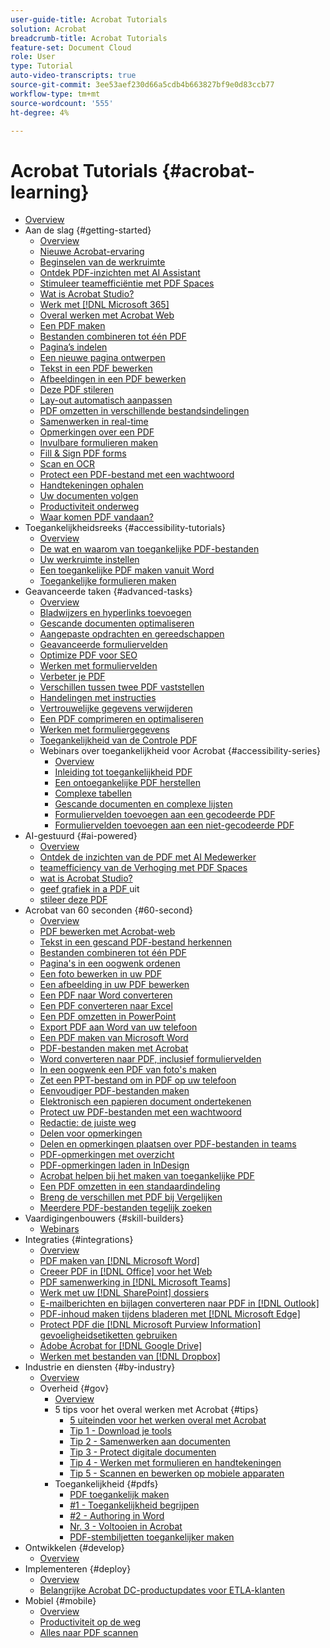 ```yaml
---
user-guide-title: Acrobat Tutorials
solution: Acrobat
breadcrumb-title: Acrobat Tutorials
feature-set: Document Cloud
role: User
type: Tutorial
auto-video-transcripts: true
source-git-commit: 3ee53aef230d66a5cdb4b663827bf9e0d83ccb77
workflow-type: tm+mt
source-wordcount: '555'
ht-degree: 4%

---
```



# Acrobat Tutorials {#acrobat-learning}

+ [Overview](overview.md)
+ Aan de slag {#getting-started}
   + [Overview](getting-started/getting-started-overview.md)
   + [Nieuwe Acrobat-ervaring](getting-started/new-workspace.md)
   + [Beginselen van de werkruimte](getting-started/get-to-know-the-acrobat-dc-interface.md)
   + [Ontdek PDF-inzichten met AI Assistant](getting-started/ai-assistant.md)
   + [Stimuleer teamefficiëntie met PDF Spaces](getting-started/pdf-spaces-legal.md)
   + [Wat is Acrobat Studio?](getting-started/acrobat-studio.md)
   + [ Werk met  [!DNL Microsoft 365] ](https://experienceleague.adobe.com/docs/document-cloud-learn/acrobat-learning/integrations/integrate-overview.html#microsoft)
   + [Overal werken met Acrobat Web](getting-started/acrobatweb.md)
   + [Een PDF maken](getting-started/create-pdf.md)
   + [Bestanden combineren tot één PDF](getting-started/combine-to-pdf.md)
   + [Pagina’s indelen](getting-started/organize.md)
   + [Een nieuwe pagina ontwerpen](getting-started/add-custom-page.md)
   + [Tekst in een PDF bewerken](getting-started/edit-pdf.md)
   + [Afbeeldingen in een PDF bewerken](getting-started/edit-graphics.md)
   + [Deze PDF stileren](getting-started/stylize-this-pdf.md)
   + [Lay-out automatisch aanpassen](getting-started/auto-adjust-layout.md)
   + [PDF omzetten in verschillende bestandsindelingen](getting-started/export-pdf.md)
   + [Samenwerken in real-time](getting-started/collaborate.md)
   + [Opmerkingen over een PDF](getting-started/comment-on-pdf-files.md)
   + [Invulbare formulieren maken](getting-started/create-fillable-forms.md)
   + [Fill &amp; Sign PDF forms](getting-started/fill-and-sign.md)
   + [Scan en OCR](getting-started/scan-and-ocr.md)
   + [Protect een PDF-bestand met een wachtwoord](getting-started/password-protect.md)
   + [Handtekeningen ophalen](getting-started/signatures.md)
   + [Uw documenten volgen](getting-started/track.md)
   + [Productiviteit onderweg](getting-started/productivity.md)
   + [Waar komen PDF vandaan?](getting-started/where-do-pdfs-come-from.md)
+ Toegankelijkheidsreeks {#accessibility-tutorials}
   + [Overview](accessibility-series/accessibility-overview.md)
   + [De wat en waarom van toegankelijke PDF-bestanden](accessibility-series/what-why-accessible-pdf.md)
   + [Uw werkruimte instellen](accessibility-series/set-up-workspace.md)
   + [Een toegankelijke PDF maken vanuit Word](accessibility-series/create-accessible-from-word.md)
   + [Toegankelijke formulieren maken](accessibility-series/create-accessible-forms.md)
+ Geavanceerde taken {#advanced-tasks}
   + [Overview](advanced-tasks/advanced-tasks-overview.md)
   + [Bladwijzers en hyperlinks toevoegen](advanced-tasks/bookmarks.md)
   + [Gescande documenten optimaliseren](advanced-tasks/optimizescan.md)
   + [Aangepaste opdrachten en gereedschappen](advanced-tasks/custom.md)
   + [Geavanceerde formuliervelden](advanced-tasks/advancedforms.md)
   + [Optimize PDF voor SEO](advanced-tasks/optimizeseo.md)
   + [Werken met formuliervelden](advanced-tasks/workforms.md)
   + [Verbeter je PDF](advanced-tasks/enhance.md)
   + [Verschillen tussen twee PDF vaststellen](advanced-tasks/compare.md)
   + [Handelingen met instructies](advanced-tasks/action.md)
   + [Vertrouwelijke gegevens verwijderen](advanced-tasks/redact.md)
   + [Een PDF comprimeren en optimaliseren](advanced-tasks/reduce.md)
   + [Werken met formuliergegevens](advanced-tasks/formdata.md)
   + [ Toegankelijkheid van de Controle PDF ](advanced-tasks/accessibility.md)
   + Webinars over toegankelijkheid voor Acrobat {#accessibility-series}
      + [Overview](advanced-tasks/accessibility-series.md)
      + [Inleiding tot toegankelijkheid PDF](advanced-tasks/accessibilitysession1.md)
      + [Een ontoegankelijke PDF herstellen](advanced-tasks/accessibilitysession2.md)
      + [Complexe tabellen](advanced-tasks/accessibilitysession3.md)
      + [Gescande documenten en complexe lijsten](advanced-tasks/accessibilitysession4.md)
      + [Formuliervelden toevoegen aan een gecodeerde PDF](advanced-tasks/accessibilitysession5.md)
      + [Formuliervelden toevoegen aan een niet-gecodeerde PDF](advanced-tasks/accessibilitysession6.md)
+ AI-gestuurd {#ai-powered}
   + [Overview](ai-powered/ai-overview.md)
   + [ Ontdek de inzichten van de PDF met AI Medewerker ](https://experienceleague.adobe.com/en/docs/document-cloud-learn/acrobat-learning/getting-started/ai-assistant)
   + [ teamefficiency van de Verhoging met PDF Spaces ](https://experienceleague.adobe.com/en/docs/document-cloud-learn/acrobat-learning/getting-started/pdf-spaces-legal)
   + [ wat is Acrobat Studio?](https://experienceleague.adobe.com/en/docs/document-cloud-learn/acrobat-learning/getting-started/acrobat-studio)
   + [ geef grafiek in a PDF ](https://experienceleague.adobe.com/en/docs/document-cloud-learn/acrobat-learning/getting-started/edit-graphics) uit
   + [ stileer deze PDF ](https://experienceleague.adobe.com/en/docs/document-cloud-learn/acrobat-learning/getting-started/stylize-this-pdf)
+ Acrobat van 60 seconden {#60-second}
   + [Overview](60-second/60-second-overview.md)
   + [PDF bewerken met Acrobat-web](60-second/edit.md)
   + [Tekst in een gescand PDF-bestand herkennen](60-second/textrecognition.md)
   + [Bestanden combineren tot één PDF](60-second/combine-to-one-pdf.md)
   + [Pagina&#39;s in een oogwenk ordenen](60-second/organize.md)
   + [Een foto bewerken in uw PDF](60-second/editphoto.md)
   + [Een afbeelding in uw PDF bewerken](60-second/editgraphic.md)
   + [Een PDF naar Word converteren](60-second/convert-pdf-word.md)
   + [Een PDF converteren naar Excel](60-second/convert-pdf-excel.md)
   + [Een PDF omzetten in PowerPoint](60-second/convert-pdf-powerpoint.md)
   + [Export PDF aan Word van uw telefoon](60-second/exportwordphone.md)
   + [Een PDF maken van Microsoft Word](60-second/word-to-pdf.md)
   + [PDF-bestanden maken met Acrobat](60-second/create-from-acrobat.md)
   + [Word converteren naar PDF, inclusief formuliervelden](60-second/wordform.md)
   + [In een oogwenk een PDF van foto&#39;s maken](60-second/photo.md)
   + [Zet een PPT-bestand om in PDF op uw telefoon](60-second/phone.md)
   + [Eenvoudiger PDF-bestanden maken](60-second/optimize.md)
   + [Elektronisch een papieren document ondertekenen](60-second/sign.md)
   + [Protect uw PDF-bestanden met een wachtwoord](60-second/protect.md)
   + [Redactie: de juiste weg](60-second/redaction.md)
   + [Delen voor opmerkingen](60-second/share-comment.md)
   + [Delen en opmerkingen plaatsen over PDF-bestanden in teams](60-second/share-comment-teams.md)
   + [PDF-opmerkingen met overzicht](60-second/summarize-comments.md)
   + [PDF-opmerkingen laden in InDesign](60-second/indesign.md)
   + [Acrobat helpen bij het maken van toegankelijke PDF](60-second/accessible.md)
   + [Een PDF omzetten in een standaardindeling](60-second/conform.md)
   + [Breng de verschillen met PDF bij Vergelijken](60-second/compare.md)
   + [Meerdere PDF-bestanden tegelijk zoeken](60-second/search.md)
+ Vaardigingenbouwers {#skill-builders}
   + [Webinars](skill-builder/skill-builder-webinars.md)
+ Integraties {#integrations}
   + [Overview](integrate/integrate-overview.md)
   + [PDF maken van  [!DNL Microsoft Word]](integrate/createfromword.md)
   + [Creeer PDF in  [!DNL Office]  voor het Web](integrate/createofficeweb.md)
   + [PDF samenwerking in  [!DNL Microsoft Teams]](integrate/acrobatandteams.md)
   + [Werk met uw  [!DNL SharePoint]  dossiers](integrate/acrobatandsp.md)
   + [E-mailberichten en bijlagen converteren naar PDF in  [!DNL Outlook]](integrate/outlook.md)
   + [PDF-inhoud maken tijdens bladeren met  [!DNL Microsoft Edge]](integrate/edge.md)
   + [Protect PDF die  [!DNL Microsoft Purview Information]  gevoeligheidsetiketten gebruiken](integrate/microsoftsensitivitylabels.md)
   + [Adobe Acrobat for  [!DNL Google Drive]](integrate/acrobatandgoogle.md)
   + [Werken met bestanden van  [!DNL Dropbox]](integrate/acrobat-dropbox.md)
+ Industrie en diensten {#by-industry}
   + [Overview](industry/industry-overview.md)
   + Overheid {#gov}
      + [Overview](industry/gov/gov-overview.md)
      + 5 tips voor het overal werken met Acrobat {#tips}
         + [ 5 uiteinden voor het werken overal met Acrobat ](industry/gov/5-tips-for-working-anywhere-with-acrobat-dc-for-government.md)
         + [Tip 1 - Download je tools](industry/gov/get-your-tools.md)
         + [Tip 2 - Samenwerken aan documenten](industry/gov/collaborate-on-documents.md)
         + [Tip 3 - Protect digitale documenten](industry/gov/protect-digital-documents.md)
         + [Tip 4 - Werken met formulieren en handtekeningen](industry/gov/work-with-forms-and-signatures.md)
         + [Tip 5 - Scannen en bewerken op mobiele apparaten](industry/gov/scan-and-edit-on-mobile.md)
      + Toegankelijkheid {#pdfs}
         + [PDF toegankelijk maken](industry/gov/making-pdfs-accessible.md)
         + [#1 - Toegankelijkheid begrijpen](industry/gov/understanding-accessibility.md)
         + [#2 - Authoring in Word](industry/gov/authoring-in-word.md)
         + [Nr. 3 - Voltooien in Acrobat](industry/gov/finishing-in-acrobat.md)
         + [PDF-stembiljetten toegankelijker maken](industry/gov/making-pdf-ballots-accessible.md)
+ Ontwikkelen {#develop}
   + [Overview](develop/develop-overview.md)
+ Implementeren {#deploy}
   + [Overview](deploy/deploy-overview.md)
   + [Belangrijke Acrobat DC-productupdates voor ETLA-klanten](deploy/signentitlementchanges.md)
+ Mobiel {#mobile}
   + [Overview](mobile/mobile-overview.md)
   + [ Productiviteit op de weg ](https://experienceleague.adobe.com/docs/document-cloud-learn/acrobat-learning/getting-started/productivity.html)
   + [Alles naar PDF scannen](mobile/scan-mobile-app.md)
